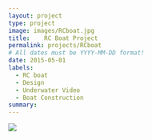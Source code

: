 ```yaml
---
layout: project
type: project
image: images/RCboat.jpg
title:    RC Boat Project
permalink: projects/RCboat
# All dates must be YYYY-MM-DD format!
date: 2015-05-01
labels:
  - RC boat
  - Design
  - Underwater Video
  - Boat Construction
summary: 
---
```

<img class="ui right floated circular image" src="../images/myPic.jpg" style="max-width: 200px;" style="max-height: 200px;"/><br/>

